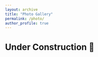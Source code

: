 ```yaml
---
layout: archive
title: "Photo Gallery"
permalink: /photo/
author_profile: true
---
```


# Under Construction 🚧
